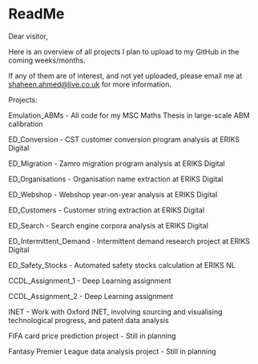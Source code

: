 # ReadMe

Dear visitor, 

Here is an overview of all projects I plan to upload to my GitHub in the coming weeks/months. 

If any of them are of interest, and not yet uploaded, please email me at shaheen.ahmed@live.co.uk for more information. 

Projects:

Emulation_ABMs - All code for my MSC Maths Thesis in large-scale ABM calibration

ED_Conversion - CST customer conversion program analysis at ERIKS Digital 

ED_Migration - Zamro migration program analysis at ERIKS Digital 

ED_Organisations - Organisation name extraction at ERIKS Digital 

ED_Webshop - Webshop year-on-year analysis at ERIKS Digital 

ED_Customers - Customer string extraction at ERIKS Digital 

ED_Search - Search engine corpora analysis at ERIKS Digital 

ED_Intermittent_Demand - Intermittent demand research project at ERIKS Digital 

ED_Safety_Stocks - Automated safety stocks calculation at ERIKS NL

CCDL_Assignment_1 - Deep Learning assignment 

CCDL_Assignment_2 - Deep Learning assignment 

INET - Work with Oxford INET, involving sourcing and visualising technological progress, and patent data analysis 

FIFA card price prediction project - Still in planning 

Fantasy Premier League data analysis project - Still in planning 

